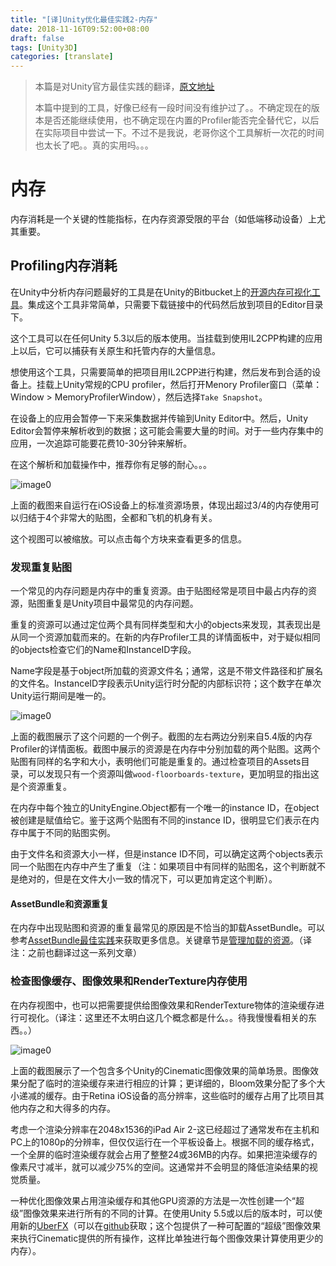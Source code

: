 ```yaml
---
title: "[译]Unity优化最佳实践2-内存"
date: 2018-11-16T09:52:00+08:00
draft: false
tags: [Unity3D]
categories: [translate]
---
```


> 本篇是对Unity官方最佳实践的翻译，[原文地址](https://docs.unity3d.com/Manual/BestPracticeUnderstandingPerformanceInUnity2.html)
> 
> 本篇中提到的工具，好像已经有一段时间没有维护过了。。不确定现在的版本是否还能继续使用，也不确定现在内置的Profiler能否完全替代它，以后在实际项目中尝试一下。不过不是我说，老哥你这个工具解析一次花的时间也太长了吧。。真的实用吗。。。

# 内存

内存消耗是一个关键的性能指标，在内存资源受限的平台（如低端移动设备）上尤其重要。

## Profiling内存消耗

在Unity中分析内存问题最好的工具是在Unity的Bitbucket上的[开源内存可视化工具](https://bitbucket.org/Unity-Technologies/memoryprofiler)。集成这个工具非常简单，只需要下载链接中的代码然后放到项目的Editor目录下。

这个工具可以在任何Unity 5.3以后的版本使用。当挂载到使用IL2CPP构建的应用上以后，它可以捕获有关原生和托管内存的大量信息。

想使用这个工具，只需要简单的把项目用IL2CPP进行构建，然后发布到合适的设备上。挂载上Unity常规的CPU profiler，然后打开Menory Profiler窗口（菜单：Window > MemoryProfilerWindow），然后选择`Take Snapshot`。

在设备上的应用会暂停一下来采集数据并传输到Unity Editor中。然后，Unity Editor会暂停来解析收到的数据；这可能会需要大量的时间。对于一些内存集中的应用，一次追踪可能要花费10-30分钟来解析。

在这个解析和加载操作中，推荐你有足够的耐心。。。

![image0](/img/UnderstandingPerformanceinUnity-MemorySection_image_0.jpg)

上面的截图来自运行在iOS设备上的标准资源场景，体现出超过3/4的内存使用可以归结于4个非常大的贴图，全都和飞机的机身有关。

这个视图可以被缩放。可以点击每个方块来查看更多的信息。

### 发现重复贴图

一个常见的内存问题是内存中的重复资源。由于贴图经常是项目中最占内存的资源，贴图重复是Unity项目中最常见的内存问题。

重复的资源可以通过定位两个具有同样类型和大小的objects来发现，其表现出是从同一个资源加载而来的。在新的内存Profiler工具的详情面板中，对于疑似相同的objects检查它们的Name和InstanceID字段。

Name字段是基于object所加载的资源文件名；通常，这是不带文件路径和扩展名的文件名。InstanceID字段表示Unity运行时分配的内部标识符；这个数字在单次Unity运行期间是唯一的。

![image0](/img/UnderstandingPerformanceinUnity-MemorySection_image_1.png)

上面的截图展示了这个问题的一个例子。截图的左右两边分别来自5.4版的内存Profiler的详情面板。截图中展示的资源是在内存中分别加载的两个贴图。这两个贴图有同样的名字和大小，表明他们可能是重复的。通过检查项目的Assets目录，可以发现只有一个资源叫做`wood-floorboards-texture`，更加明显的指出这是个资源重复。

在内存中每个独立的UnityEngine.Object都有一个唯一的instance ID，在object被创建是赋值给它。鉴于这两个贴图有不同的instance ID，很明显它们表示在内存中属于不同的贴图实例。

由于文件名和资源大小一样，但是instance ID不同，可以确定这两个objects表示同一个贴图在内存中产生了重复（注：如果项目中有同样的贴图名，这个判断就不是绝对的，但是在文件大小一致的情况下，可以更加肯定这个判断）。

#### AssetBundle和资源重复

在内存中出现贴图和资源的重复最常见的原因是不恰当的卸载AssetBundle。可以参考[AssetBundle最佳实践](http://unity3d.com/learn/tutorials/topics/best-practices/guide-assetbundles-and-resources?playlist=30089)来获取更多信息。关键章节是[管理加载的资源](http://unity3d.com/learn/tutorials/topics/best-practices/assetbundle-usage-patterns?playlist=30089)。（译注：之前也翻译过这一系列文章）

### 检查图像缓存、图像效果和RenderTexture内存使用

在内存视图中，也可以把需要提供给图像效果和RenderTexture物体的渲染缓存进行可视化。（译注：这里还不太明白这几个概念都是什么。。待我慢慢看相关的东西。。）

![image0](/img/UnderstandingPerformanceinUnity-MemorySection_image_2.png)

上面的截图展示了一个包含多个Unity的Cinematic图像效果的简单场景。图像效果分配了临时的渲染缓存来进行相应的计算；更详细的，Bloom效果分配了多个大小递减的缓存。由于Retina iOS设备的高分辨率，这些临时的缓存占用了比项目其他内存之和大得多的内存。

考虑一个渲染分辨率在2048x1536的iPad Air 2-这已经超过了通常发布在主机和PC上的1080p的分辨率，但仅仅运行在一个平板设备上。根据不同的缓存格式，一个全屏的临时渲染缓存就会占用了整整24或36MB的内存。如果把渲染缓存的像素尺寸减半，就可以减少75%的空间。这通常并不会明显的降低渲染结果的视觉质量。

一种优化图像效果占用渲染缓存和其他GPU资源的方法是一次性创建一个“超级”图像效果来进行所有的不同的计算。在使用Unity 5.5或以后的版本时，可以使用新的[UberFX](https://github.com/Unity-Technologies/PostProcessing)（可以在[github](https://github.com/Unity-Technologies/PostProcessing)获取；这个包提供了一种可配置的“超级”图像效果来执行Cinematic提供的所有操作，这样比单独进行每个图像效果计算使用更少的内存）。